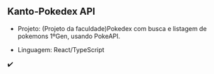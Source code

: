 <h2>Kanto-Pokedex API</h2>
 
  * Projeto: (Projeto da faculdade)Pokedex com busca e listagem de pokemons 1ºGen, usando PokeAPI.
  
  * Linguagem: React/TypeScript
  
✔️ 
